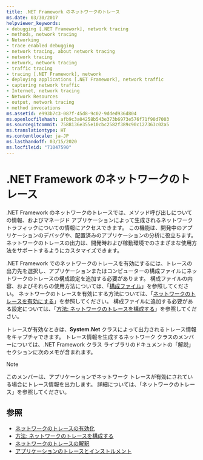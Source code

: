 ```yaml
---
title: .NET Framework のネットワークのトレース
ms.date: 03/30/2017
helpviewer_keywords:
- debugging [.NET Framework], network tracing
- methods, network tracing
- Networking
- trace enabled debugging
- network tracing, about network tracing
- network tracing
- network, network tracing
- traffic tracing
- tracing [.NET Framework], network
- deploying applications [.NET Framework], network traffic
- capturing network traffic
- Internet, network tracing
- Network Resources
- output, network tracing
- method invocations
ms.assetid: e993b7c3-087f-45d8-9c02-9dded936d804
ms.openlocfilehash: afb9c3a04258b543e373b6973e576f71f90d7003
ms.sourcegitcommit: 7588136e355e10cbc2582f389c90c127363c02a5
ms.translationtype: HT
ms.contentlocale: ja-JP
ms.lasthandoff: 03/15/2020
ms.locfileid: "71047590"
---
```

# <a name="network-tracing-in-the-net-framework"></a>.NET Framework のネットワークのトレース
.NET Framework のネットワークのトレースでは、メソッド呼び出しについての情報、およびマネージド アプリケーションによって生成されるネットワーク トラフィックについての情報にアクセスできます。 この機能は、開発中のアプリケーションのデバッグや、配置済みのアプリケーションの分析に役立ちます。 ネットワークのトレースの出力は、開発時および稼動環境でのさまざまな使用方法をサポートするようにカスタマイズできます。  
  
 .NET Framework でのネットワークのトレースを有効にするには、トレースの出力先を選択し、アプリケーションまたはコンピューターの構成ファイルにネットワークのトレースの構成設定を追加する必要があります。 構成ファイルの内容、およびそれらの使用方法については、「[構成ファイル](../configure-apps/index.md)」を参照してください。 ネットワークのトレースを有効にする方法については、「[ネットワークのトレースを有効にする](enabling-network-tracing.md)」を参照してください。 構成ファイルに追加する必要がある設定については、「[方法: ネットワークのトレースを構成する](how-to-configure-network-tracing.md)」を参照してください。  
  
 トレースが有効なときは、**System.Net** クラスによって出力されるトレース情報をキャプチャできます。 トレース情報を生成するネットワーク クラスのメンバーについては、.NET Framework クラス ライブラリのドキュメントの「解説」セクションに次のメモが含まれます。  
  
> [!NOTE]
> このメンバーは、アプリケーションでネットワーク トレースが有効にされている場合にトレース情報を出力します。 詳細については、「ネットワークのトレース」を参照してください。  
  
## <a name="see-also"></a>参照

- [ネットワークのトレースの有効化](enabling-network-tracing.md)
- [方法: ネットワークのトレースを構成する](how-to-configure-network-tracing.md)
- [ネットワークのトレースの解釈](interpreting-network-tracing.md)
- [アプリケーションのトレースとインストルメント](../debug-trace-profile/tracing-and-instrumenting-applications.md)
